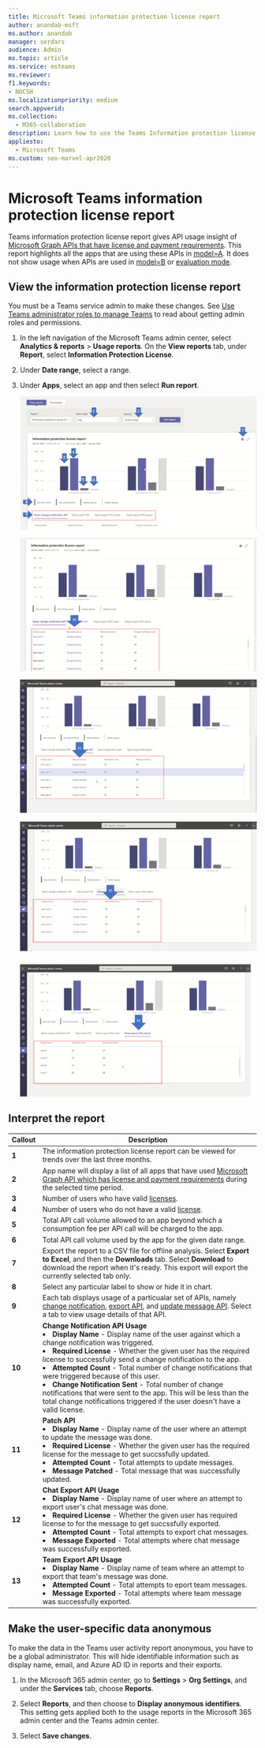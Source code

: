 ```yaml
---
title: Microsoft Teams information protection license report
author: anandab-msft
ms.author: anandab
manager: serdars
audience: Admin
ms.topic: article
ms.service: msteams
ms.reviewer: 
f1.keywords:
- NOCSH
ms.localizationpriority: medium
search.appverid: 
ms.collection: 
  - M365-collaboration
description: Learn how to use the Teams Information protection license report in the Microsoft Teams admin center to see how apps in your organization are using change notification events subscription APIs.
appliesto: 
  - Microsoft Teams
ms.custom: seo-marvel-apr2020
---
```


# Microsoft Teams information protection license report


Teams information protection license report gives API usage insight of [Microsoft Graph APIs that have license and payment requirements](/graph/teams-licenses). This report highlights all the apps that are using these APIs in [model=A](/graph/teams-licenses#modela-requirements). It does not show usage when APIs are used in [model=B](/graph/teams-licenses#modelb-requirements) or [evaluation mode](/graph/teams-licenses#evaluation-mode-default-requirements). 


## View the information protection license report

You must be a Teams service admin to make these changes. See [Use Teams administrator roles to manage Teams](../using-admin-roles.md) to read about getting admin roles and permissions.

1. In the left navigation of the Microsoft Teams admin center, select **Analytics & reports** > **Usage reports**. On the **View reports** tab, under **Report**, select **Information Protection License**.
2. Under **Date range**, select a range.
3. Under **Apps**, select an app and then select **Run report**.

    ![Screenshot of the Teams information protection license report in the Teams admin center with callouts.](../media/teams-info-protection-license-report-chart-with-callouts.png "Screenshot of the Teams information protection license report in the Teams admin center with callouts")
    
    ![Screenshot of the Teams information protection license report in the Teams admin center with callouts.](../media/teams-info-protection-license-report-change-notification-with-callouts.png "Screenshot of the Teams information protection license report in the Teams admin center with callouts")
    
    ![Screenshot of the Teams information protection license report in the Teams admin center with callouts.](../media/teams-info-protection-license-report-patch-api-tab-with-callouts.png "Screenshot of the Teams information protection license report in the Teams admin center with callouts")
    
    ![Screenshot of the Teams information protection license report in the Teams admin center with callouts.](../media/teams-info-protection-license-report-chat-export-api-tab-with-callouts.png "Screenshot of the Teams information protection license report in the Teams admin center with callouts")
    
    ![Screenshot of the Teams information protection license report in the Teams admin center with callouts.](../media/teams-info-protection-license-report-team-export-api-tab-with-callouts.png "Screenshot of the Teams information protection license report in the Teams admin center with callouts")


    

## Interpret the report

|Callout |Description  |
|--------|-------------|
|**1**   |The information protection license report can be viewed for trends over the last three months. |
|**2**   |App name will display a list of all apps that have used [Microsoft Graph API which has license and payment requirements](https://docs.microsoft.com/en-us/graph/teams-licenses) during the selected time period.|
|**3**   |Number of users who have valid [licenses](/graph/teams-licenses#required-licenses-for-modela).  |
|**4**   |Number of users who do not have a valid [license](/graph/teams-licenses#required-licenses-for-modela).  |
|**5**   |Total API call volume allowed to an app beyond which a consumption fee per API call will be charged to the app. |
|**6**   |Total API call volume used by the app for the given date range. |
|**7**   |Export the report to a CSV file for offline analysis. Select **Export to Excel**, and then the **Downloads** tab. Select **Download** to download the report when it's ready. This export will export the currently selected tab only.|
|**8**   |Select any particular label to show  or hide it in chart. |
|**9**   |Each tab displays usage of a particualar set of APIs, namely [change notification](/graph/api/resources/webhooks?view=graph-rest-1.0), [export API](/microsoftteams/export-teams-content), and [update message API](/graph/api/message-update). Select a tab to view usage details of that API. |
|**10**   |**Change Notification API Usage**<li>**Display Name** - Display name of the user against which a change notification was triggered.</li><li>**Required License** - Whether the given user has the required license to successfully send a change notification to the app.</li><li>**Attempted Count** - Total number of change notifications that were triggered because of this user.</li><li>**Change Notification Sent** - Total number of change notifications that were sent to the app. This will be less than the total change notifications triggered if the user doesn't have a valid license.</li>|
|**11**|**Patch API**<li>**Display Name** - Display name of the user where an attempt to update the message was done.</li> <li>**Required License** - Whether the given user has the required license for the message to get succssfully updated.</li><li>**Attempted Count** - Total attempts to update messages.</li><li>**Message Patched** - Total message that was successfully updated.</li>|
|**12**|**Chat Export API Usage**<li>**Display Name** - Display name of user where an attempt to export user's chat message was done.</li><li>**Required License** - Whether the given user has required license to for the message to get succssfully exported.</li><li>**Attempted Count** - Total attempts to export chat messages.</li><li>**Message Exported** - Total attempts where chat message was successfully exported.</li> |
|**13**|**Team Export API Usage**<li>**Display Name** - Display name of team where an attempt to export that team's message was done.</li><li>**Attempted Count** - Total attempts to eport team messages.</li><li>**Message Exported** - Total attempts where team message was successfully exported.</li> |


## Make the user-specific data anonymous

To make the data in the Teams user activity report anonymous, you have to be a global administrator. This will hide identifiable information such as display name, email, and Azure AD ID in reports and their exports.

1. In the Microsoft 365 admin center, go to **Settings** \> **Org Settings**, and under the **Services** tab, choose **Reports**.
    
2. Select **Reports**, and then choose to **Display anonymous identifiers**. This setting gets applied both to the usage reports in the Microsoft 365 admin center and the Teams admin center.
  
3. Select **Save changes**.